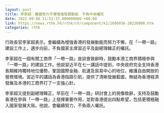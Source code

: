 ```yaml
---
layout: post
title: 李家超：繼續努力不懈增強發展動能　不負中央囑託
date: 2022-09-08 11:53:37.000000000 +08:00
link: https://news.rthk.hk/rthk/ch/component/k2/1666036-20220908.htm
categories: rthk
---
```


行政長官李家超表示，會繼續為增強香港的發展動能而努力不懈，在「一帶一路」建設工作上，邁步向前，不負國家主席習近平及副總理韓正的囑託。

李家超在一個有關工商界「一帶一路」座談會致辭時，鼓勵本港工商界積極參與「一帶一路」的建設工作。他說習近平在七一講話中提到，中央政府完全支持香港長期維持獨特地位優勢，鞏固國際金融、航運及貿易中心的地位，維護自由開放的營商環境。習近平的講話為香港指路引航，提供了清晰發展藍圖，無疑為香港經濟發展及本港的工商界打了一支強心針。

李家超又提到副總理韓正，早前在「一帶一路」研討會上的視像致辭，支持及鼓勵香港在參與「一帶一路」上發揮重要作用，並對香港提出四點希望，包括更積極融入國家發展大局。他說，會繼續努力，不負兩人囑託。
